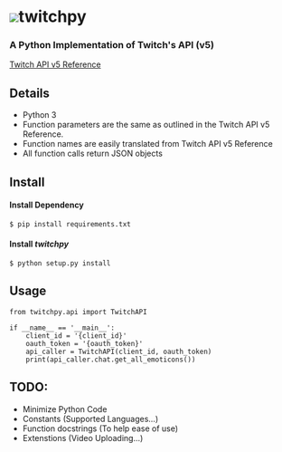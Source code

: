 # ![](https://image.ibb.co/iKESza/twitchpy.png)twitchpy 
### A Python Implementation of Twitch's API (v5)
[Twitch API v5 Reference](https://dev.twitch.tv/docs/)

## Details

- Python 3
- Function parameters are the same as outlined in the Twitch API v5 Reference.
- Function names are easily translated from Twitch API v5 Reference
- All function calls return JSON objects

## Install

#### Install Dependency

```
$ pip install requirements.txt
```

#### Install *twitchpy*

```
$ python setup.py install
```

## Usage

```
from twitchpy.api import TwitchAPI

if __name__ == '__main__':
    client_id = '{client_id}'
    oauth_token = '{oauth_token}'
    api_caller = TwitchAPI(client_id, oauth_token)
    print(api_caller.chat.get_all_emoticons())
```
## TODO:
- Minimize Python Code
- Constants (Supported Languages...)
- Function docstrings (To help ease of use)
- Extenstions (Video Uploading...)
